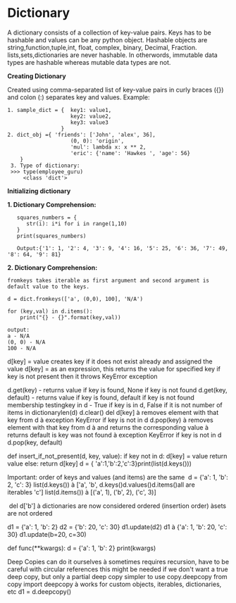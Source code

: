 # Dictionary

A dictionary consists of a collection of key-value pairs. Keys has to be hashable and values can be any python object.
Hashable objects are string,function,tuple,int, float, complex, binary, Decimal, Fraction. lists,sets,dictionaries are never hashable.
In otherwords, immutable data types are hashable whereas mutable data types are not.



**Creating Dictionary**

Created using comma-separated list of key-value pairs in curly braces ({}) and colon (:) separates  key and values.
Example:
```
1. sample_dict = {  key1: value1, 
                    key2: value2, 
                    key3: value3 
                 }
2. dict_obj ={ 'friends': ['John', 'alex', 36], 
                    (0, 0): 'origin', 
                    'mul': lambda x: x ** 2, 
                    'eric': {'name': 'Hawkes ', 'age': 56} 
    }
 3. Type of dictionary:
 >>> type(employee_guru)
     <class 'dict'>

```


**Initializing dictionary**

**1. Dictionary Comprehension:**
```
   squares_numbers = {
      str(i): i*i for i in range(1,10)
   }
   print(squares_numbers)
   
   Output:{'1': 1, '2': 4, '3': 9, '4': 16, '5': 25, '6': 36, '7': 49, '8': 64, '9': 81}
```

**2. Dictionary Comprehension:**
```
fromkeys takes iterable as first argument and second argument is default value to the keys.

d = dict.fromkeys(['a', (0,0), 100], 'N/A')

for (key,val) in d.items():
    print("{} - {}".format(key,val))

output:
a - N/A
(0, 0) - N/A
100 - N/A

```
d[key] = value 
creates key if it does not exist already and assigned the value
d[key] = as an expression, this returns the value for specified key 
      if key is not present then it throws KeyError exception 

d.get(key) - returns value if key is found, None if key is not found
d.get(key, default) - returns value if key is found, default if key is not found
membership testingkey in d - True if key is in d, False if it is not
number of items in dictionarylen(d)
d.clear()
del d[key] à removes element with that key from d à exception KeyError if key is not in d
d.pop(key) à removes element with that key from d à and returns the corresponding value à returns default is key was not found à exception KeyError if key is not in d
d.pop(key, default)

def insert_if_not_present(d, key, value): if key not in d: d[key] = value return value else: return d[key]
d = { 'a':1,'b':2,'c':3}print(list(d.keys()))

Important: order of keys and values (and items) are the same 
d = {'a': 1, 'b': 2, 'c': 3} list(d.keys()) à ['a', 'b', d.keys()d.values()d.items()all are iterables 'c'] list(d.items()) à [('a', 1), ('b', 2), ('c', 3)] 

 del d['b']
à dictionaries are now considered ordered (insertion order) àsets are not ordered 


d1 = {'a': 1, 'b': 2} d2 = {'b': 20, 'c': 30}
d1.update(d2) d1 à {'a': 1, 'b': 20, 'c': 30}
d1.update(b=20, c=30)

def func(**kwargs): d = {'a': 1, 'b': 2} print(kwargs)

Deep Copies
can do it ourselves à sometimes requires recursion, have to be careful with circular references this might be needed if we don't want a true deep copy, but only a partial deep copy simpler to use copy.deepcopy from copy import deepcopy à works for custom objects, iterables, dictionaries, etc d1 = d.deepcopy()
